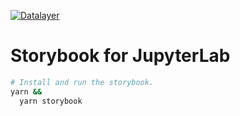 [![Datalayer](https://raw.githubusercontent.com/datalayer/datalayer/main/res/logo/datalayer-25.svg?sanitize=true)](https://datalayer.io)

# Storybook for JupyterLab

```bash
# Install and run the storybook.
yarn &&
  yarn storybook
```
